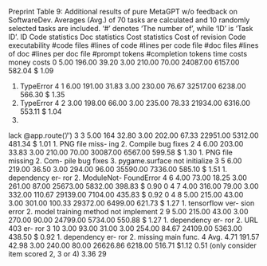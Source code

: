 Preprint
Table 9: Additional results of pure MetaGPT w/o feedback on SoftwareDev. Averages (Avg.) of 70 tasks are calculated and 10 randomly selected tasks are
included. ‘#’ denotes ‘The number of’, while ‘ID’ is ‘Task ID’.
ID
Code statistics
Doc statistics
Cost statistics
Cost of revision
Code executability
#code files #lines of code #lines per code file #doc files #lines of doc #lines per doc file #prompt tokens #completion tokens time costs money costs
0
5.00
196.00
39.20
3.00
210.00
70.00
24087.00
6157.00
582.04
$ 1.09
1. TypeError
4
1
6.00
191.00
31.83
3.00
230.00
76.67
32517.00
6238.00
566.30
$ 1.35
1. TypeError
4
2
3.00
198.00
66.00
3.00
235.00
78.33
21934.00
6316.00
553.11
$ 1.04
1.
lack
@app.route(’/’)
3
3
5.00
164
32.80
3.00
202.00
67.33
22951.00
5312.00
481.34
$ 1.01
1.
PNG file miss-
ing 2. Compile bug
fixes
2
4
6.00
203.00
33.83
3.00
210.00
70.00
30087.00
6567.00
599.58
$ 1.30
1.
PNG
file
missing 2.
Com-
pile bug fixes 3.
pygame.surface not
initialize
3
5
6.00
219.00
36.50
3.00
294.00
96.00
35590.00
7336.00
585.10
$ 1.51
1.
dependency er-
ror 2. ModuleNot-
FoundError
4
6
4.00
73.00
18.25
3.00
261.00
87.00
25673.00
5832.00
398.83
$ 0.90
0
4
7
4.00
316.00
79.00
3.00
332.00
110.67
29139.00
7104.00
435.83
$ 0.92
0
4
8
5.00
215.00
43.00
3.00
301.00
100.33
29372.00
6499.00
621.73
$ 1.27
1.
tensorflow ver-
sion error 2. model
training method not
implement
2
9
5.00
215.00
43.00
3.00
270.00
90.00
24799.00
5734.00
550.88
$ 1.27
1.
dependency er-
ror 2. URL 403 er-
ror
3
10
3.00
93.00
31.00
3.00
254.00
84.67
24109.00
5363.00
438.50
$ 0.92
1.
dependency er-
ror 2. missing main
func.
4
Avg.
4.71
191.57
42.98
3.00
240.00
80.00
26626.86
6218.00
516.71
$1.12
0.51 (only consider
item scored 2, 3 or
4)
3.36
29
